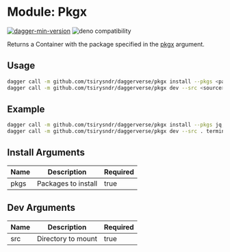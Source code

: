 # Module: Pkgx

[![dagger-min-version](https://shield.fluentci.io/dagger/v0.11.7)](https://dagger.io)
![deno compatibility](https://shield.deno.dev/deno/^1.41)

Returns a Container with the package specified in the [pkgx](https://pkgx.sh/) argument.

## Usage

```sh
dagger call -m github.com/tsirysndr/daggerverse/pkgx install --pkgs <packages> terminal
dagger call -m github.com/tsirysndr/daggerverse/pkgx dev --src <source> terminal
```

## Example

```sh
dagger call -m github.com/tsirysndr/daggerverse/pkgx install --pkgs jq,gh terminal
dagger call -m github.com/tsirysndr/daggerverse/pkgx dev --src . terminal
```

## Install Arguments

| Name | Description         | Required |
| ---- | ------------------- | -------- |
| pkgs | Packages to install | true     |

## Dev Arguments

| Name | Description         | Required |
| ---- | ------------------- | -------- |
| src  | Directory to mount  | true     |